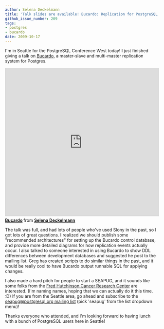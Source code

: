 ```yaml
---
author: Selena Deckelmann
title: 'Talk slides are available! Bucardo: Replication for PostgreSQL'
github_issue_number: 209
tags:
- postgres
- bucardo
date: 2009-10-17
---
```


I'm in Seattle for the PostgreSQL Conference West today! I just finished giving a talk on [Bucardo](http://bucardo.org), a master-slave and multi-master replication system for Postgres.

<iframe src="https://www.slideshare.net/slideshow/embed_code/key/h00gDzwUEz4JNl" width="595" height="485" frameborder="0" marginwidth="0" marginheight="0" scrolling="no" style="border:1px solid #CCC; border-width:1px; margin-bottom:5px; max-width: 100%;" allowfullscreen> </iframe> <div style="margin-bottom:5px"> <strong> <a href="https://www.slideshare.net/selenamarie/bucardo" title="Bucardo" target="_blank">Bucardo</a> </strong> from <strong><a href="https://www.slideshare.net/selenamarie" target="_blank">Selena Deckelmann</a></strong> </div>

The talk was full, and had lots of people who've used Slony in the past, so I got lots of great questions. I realized we should publish some "recommended architectures" for setting up the Bucardo control database, and provide more detailed diagrams for how replication events actually occur. I also talked to someone interested in using Bucardo to show DDL differences between development databases and suggested he post to the mailing list. Greg has created scripts to do similar things in the past, and it would be really cool to have Bucardo output runnable SQL for applying changes.

I also made a hard pitch for people to start a SEAPUG, and it sounds like some folks from the [Fred Hutchinson Cancer Research Center](http://www.fhcrc.org/) are interested. (I'm naming names, hoping that we can actually do it this time. :D) If you are from the Seattle area, go ahead and subscribe to the [seapug@postgresql.org mailing list](http://www.postgresql.org/community/lists/subscribe) (pick 'seapug' from the list dropdown menu)!

Thanks everyone who attended, and I'm looking forward to having lunch with a bunch of PostgreSQL users here in Seattle!
